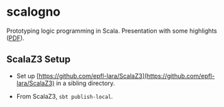 scalogno
========

Prototyping logic programming in Scala.
Presentation with some highlights ([PDF](http://lampwww.epfl.ch/~amin/elf/scalogno-slides.pdf)).

ScalaZ3 Setup
-------------

* Set up
  [https://github.com/epfl-lara/ScalaZ3](https://github.com/epfl-lara/ScalaZ3)
  in a sibling directory.

* From ScalaZ3, `sbt publish-local`.
